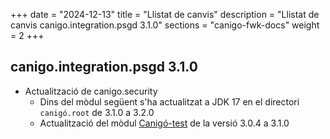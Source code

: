 +++
date        = "2024-12-13"
title       = "Llistat de canvis"
description = "Llistat de canvis canigo.integration.psgd 3.1.0"
sections    = "canigo-fwk-docs"
weight		= 2
+++


## canigo.integration.psgd 3.1.0

- Actualització de canigo.security
  - Dins del mòdul següent s'ha actualitzat a JDK 17 en el directori `canigó.root` de 3.1.0 a 3.2.0
  - Actualització del mòdul [Canigó-test](
    /plataformes/canigo/documentacio-llibreries/canigo.test/3.1.0/) de la versió 3.0.4 a 3.1.0
